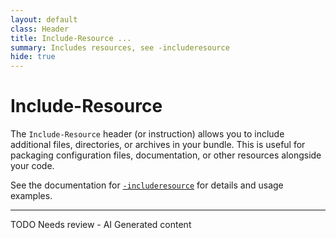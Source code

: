 ```yaml
---
layout: default
class: Header
title: Include-Resource ... 
summary: Includes resources, see -includeresource
hide: true
---
```


# Include-Resource

The `Include-Resource` header (or instruction) allows you to include additional files, directories, or archives in your bundle. This is useful for packaging configuration files, documentation, or other resources alongside your code.

See the documentation for [`-includeresource`](../instructions/includeresource.html) for details and usage examples.



---
TODO Needs review - AI Generated content